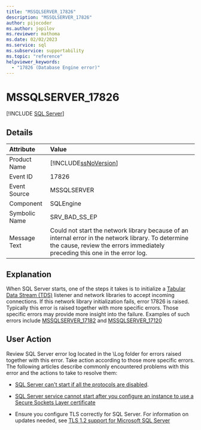 ```yaml
---
title: "MSSQLSERVER_17826"
description: "MSSQLSERVER_17826"
author: pijocoder
ms.author: jopilov
ms.reviewer: mathoma
ms.date: 02/02/2023
ms.service: sql
ms.subservice: supportability
ms.topic: "reference"
helpviewer_keywords:
  - "17826 (Database Engine error)"
---
```

# MSSQLSERVER_17826

[!INCLUDE [SQL Server](../../includes/applies-to-version/sqlserver.md)]

## Details

| Attribute | Value |
| :--- | :--- |
| Product Name | [!INCLUDE[ssNoVersion](../../includes/ssnoversion-md.md)] |
| Event ID | 17826 |
| Event Source | MSSQLSERVER |
| Component | SQLEngine |
| Symbolic Name | SRV_BAD_SS_EP |
| Message Text | Could not start the network library because of an internal error in the network library. To determine the cause, review the errors immediately preceding this one in the error log. |

## Explanation

When SQL Server starts, one of the steps it takes is to initialize a [Tabular Data Stream (TDS)](/openspecs/sql_server_protocols/ms-sstds/aaa7eab3-1d72-4c2e-9008-39260e45ed73) listener and network libraries to accept incoming connections. If this network library initialization fails, error 17826 is raised. Typically this error is raised together with more specific errors. Those specific errors may provide more insight into the failure. 
Examples of such errors include [MSSQLSERVER_17182](mssqlserver-17182-database-engine-error.md) and [MSSQLSERVER_17120](mssqlserver-17120-database-engine-error.md)


## User Action

Review SQL Server error log located in the \Log folder for errors raised together with this error. Take action according to those more specific errors. The following articles describe commonly encountered problems with this error and the actions to take to resolve them:

- [SQL Server can't start if all the protocols are disabled](/troubleshoot/sql/database-engine/startup-shutdown/error-17182-protocols-disabled-start-failure).

- [SQL Server service cannot start after you configure an instance to use a Secure Sockets Layer certificate](/troubleshoot/sql/database-engine/startup-shutdown/service-cannot-start)

- Ensure you configure TLS correctly for SQL Server. For information on updates needed, see [TLS 1.2 support for Microsoft SQL Server](https://support.microsoft.com/en-us/topic/kb3135244-tls-1-2-support-for-microsoft-sql-server-e4472ef8-90a9-13c1-e4d8-44aad198cdbe)
